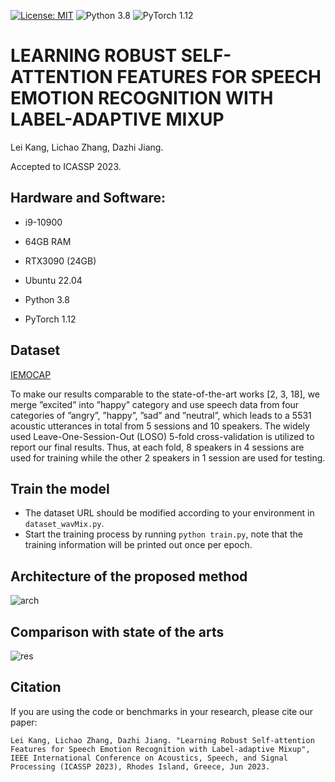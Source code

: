 [![License: MIT](https://img.shields.io/badge/License-MIT-yellow.svg)](LICENSE.md)
![Python 3.8](https://img.shields.io/badge/python-3.8-green.svg)
![PyTorch 1.12](https://img.shields.io/badge/pytorch-1.12-blue.svg)

# LEARNING ROBUST SELF-ATTENTION FEATURES FOR SPEECH EMOTION RECOGNITION WITH LABEL-ADAPTIVE MIXUP

Lei Kang, Lichao Zhang, Dazhi Jiang.

Accepted to ICASSP 2023.

## Hardware and Software:

- i9-10900
- 64GB RAM
- RTX3090 (24GB)

- Ubuntu 22.04
- Python 3.8
- PyTorch 1.12

## Dataset

[IEMOCAP](https://sail.usc.edu/iemocap/)

To make our results comparable to the state-of-the-art works [2, 3, 18], we merge ”excited” into ”happy” category and use speech data from four categories of ”angry”, ”happy”, ”sad” and ”neutral”, which leads to a 5531 acoustic utterances in total from 5 sessions and 10 speakers. The widely used Leave-One-Session-Out (LOSO) 5-fold cross-validation is utilized to report our final results. Thus, at each fold, 8 speakers in 4 sessions are used for training while the other 2 speakers in 1 session are used for testing.

## Train the model

- The dataset URL should be modified according to your environment in `dataset_wavMix.py`.
- Start the training process by running `python train.py`, note that the training information will be printed out once per epoch.

## Architecture of the proposed method

![arch](https://user-images.githubusercontent.com/9562709/236687709-b8d118fb-cbf3-4df0-ab38-2cda570fa0a8.png)

## Comparison with state of the arts

![res](https://user-images.githubusercontent.com/9562709/236687964-daa6d15a-3cbd-4be2-b57d-003b30c568a1.png)

## Citation

If you are using the code or benchmarks in your research, please cite our paper:

```
Lei Kang, Lichao Zhang, Dazhi Jiang. "Learning Robust Self-attention Features for Speech Emotion Recognition with Label-adaptive Mixup", IEEE International Conference on Acoustics, Speech, and Signal Processing (ICASSP 2023), Rhodes Island, Greece, Jun 2023.
```
